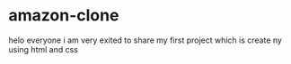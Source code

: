 # amazon-clone
helo everyone i am very exited to share my first project which is create ny using html and css 
